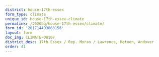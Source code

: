 ```yaml
---
district: house-17th-essex
form_type: climate
unique_id: house-17th-essex-climate
permalink: /2020bq/house-17th-essex/climate/
form_id: '201714493863156'
layout: form
doc_img: CLIMATE-00107
district_desc: 17th Essex / Rep. Moran / Lawrence, Metuen, Andover
order: 41
---
```

